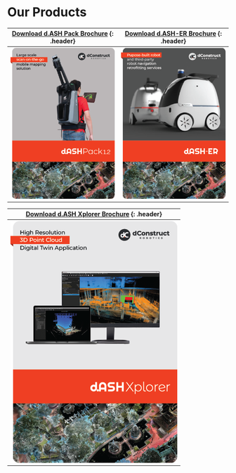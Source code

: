 # Our Products

[**Download d.ASH Pack Brochure**](./dashpackBrochure.pdf) {: .header} | [**Download d.ASH-ER Brochure**](./dasherBrochure.pdf) {: .header}
:------: | :------:
![dashpack brochure image](img/dashpackBrochure.png) | ![dasher brochure image](img/dasherBrochure.png)

| [**Download d.ASH Xplorer Brochure**](./dashXplorerBrochure.pdf) {: .header} |
| :------: |
|![dashxplorer brochure image](img/dashXplorerBrochure.png)|
